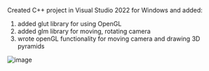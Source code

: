 Created C++ project in Visual Studio 2022 for Windows and added:
1) added glut library for using OpenGL
2) added glm library for moving, rotating camera
3) wrote openGL functionality for moving camera and drawing 3D pyramids

![image](https://github.com/EvgenProjects/WinProjects_OpenGL_Cplusplus/assets/38002631/d3f5d9b7-2407-4012-aacf-245340999fb6)
